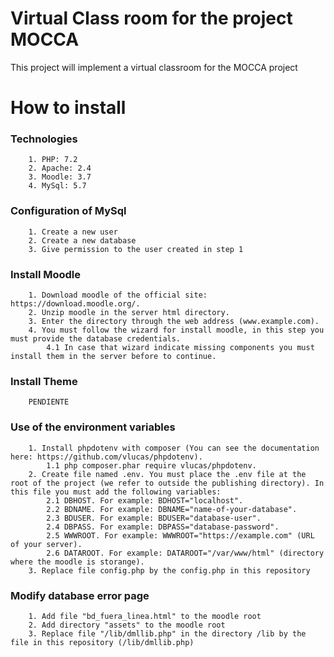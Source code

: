 # Virtual Class room for the project MOCCA
This project will implement a virtual classroom for the MOCCA project
	
# How to install
	
### Technologies
	
		1. PHP: 7.2
		2. Apache: 2.4
		3. Moodle: 3.7
		4. MySql: 5.7
		
### Configuration of MySql
	
		1. Create a new user
		2. Create a new database
		3. Give permission to the user created in step 1
		
### Install Moodle
	
		1. Download moodle of the official site: https://download.moodle.org/.
		2. Unzip moodle in the server html directory.
		3. Enter the directory through the web address (www.example.com).
		4. You must follow the wizard for install moodle, in this step you must provide the database credentials.
			4.1 In case that wizard indicate missing components you must install them in the server before to continue.
			
### Install Theme
		PENDIENTE
			
### Use of the environment variables 
	
		1. Install phpdotenv with composer (You can see the documentation here: https://github.com/vlucas/phpdotenv).
			1.1 php composer.phar require vlucas/phpdotenv.
		2. Create file named .env. You must place the .env file at the root of the project (we refer to outside the publishing directory). In this file you must add the following variables:
			2.1 DBHOST. For example: BDHOST="localhost".
			2.2 BDNAME. For example: DBNAME="name-of-your-database".
			2.3 BDUSER. For example: BDUSER="database-user".
			2.4 DBPASS. For example: DBPASS="database-password".
			2.5 WWWROOT. For example: WWWROOT="https://example.com" (URL of your server).
			2.6 DATAROOT. For example: DATAROOT="/var/www/html" (directory where the moodle is storange).
		3. Replace file config.php by the config.php in this repository
	
### Modify database error page 
		1. Add file "bd_fuera_linea.html" to the moodle root
		2. Add directory "assets" to the moodle root
		3. Replace file "/lib/dmllib.php" in the directory /lib by the file in this repository (/lib/dmllib.php)
		